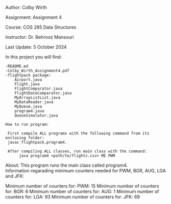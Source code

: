 Author: Colby Wirth

Assignment: Assignment 4

Course: COS 285 Data Structures

Instructor: Dr. Behrooz Mansouri

Last Update: 5 October 2024

In this project you will find: 
    
    -README.md
    -Colby_Wirth_Assignment4.pdf
    -flightpack package:
        Airport.java
        Flight.java
        FlightComparator.java
        FlightDateComparator.java
        MyArrayListList.java
        MyDataReader.java
        MyQueue.java
        program4.java
        QueueSimulator.java
        
    How to run program:

     First compile ALL programs with the following command from its enclosing folder: 
     javac flightpack.program4. 

     After compiling ALL classes, run main class with the command: 
          java program4 <path/to/flights.csv> ME PWM

About: 
     This program runs the main class called program4.  
     Information regarading minimum counters needed for PWM, BGR, AUG, LGA and JFK:

Minimum number of counters for: PWM: 15
Minimum number of counters for: BGR: 6
Minimum number of counters for: AUG: 1
Minimum number of counters for: LGA: 93
Minimum number of counters for: JFK: 69


     

